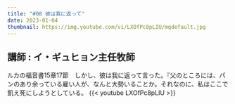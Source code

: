 ```yaml
---
title: "#08 彼は我に返って"
date: 2023-01-04
thumbnail: https://img.youtube.com/vi/LXOfPc8pLIU/mqdefault.jpg
---
```

講師 : イ・ギュヒョン主任牧師
---
<!--more-->
ルカの福音書15章17節　しかし、彼は我に返って言った。『父のところには、パンのあり余っている雇い人が、なんと大勢いることか。それなのに、私はここで飢え死にしようとしている。
{{< youtube LXOfPc8pLIU >}}
